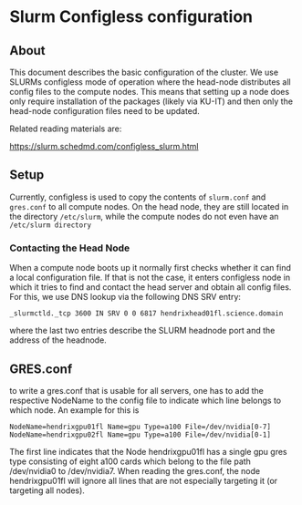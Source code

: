 # Slurm Configless configuration

## About
This document describes the basic configuration of the cluster. We use SLURMs configless mode of operation where the head-node distributes all config files
to the compute nodes. This means that setting up a node does only require installation of the packages (likely via KU-IT) and then only the head-node configuration
files need to be updated.


Related reading materials are:

https://slurm.schedmd.com/configless_slurm.html

## Setup

Currently, configless is used to copy the contents of `slurm.conf` and `gres.conf` to all compute nodes. On the head node,
they are still located in the directory `/etc/slurm`, while the compute nodes do not even have an `/etc/slurm directory`

### Contacting the Head Node
When a compute node boots up it normally first checks whether it can find a local configuration file. If that is not the case, it enters configless node in which
it tries to find and contact the head server and obtain all config files. For this, we use DNS lookup via the following DNS SRV entry:

    _slurmctld._tcp 3600 IN SRV 0 0 6817 hendrixhead01fl.science.domain

where the last two entries describe the SLURM headnode port and the address of the headnode.

## GRES.conf

to write a gres.conf that is usable for all servers, one has to add the respective NodeName to the config file to indicate which line belongs to which node.
An example for this is

    NodeName=hendrixgpu01fl Name=gpu Type=a100 File=/dev/nvidia[0-7]
    NodeName=hendrixgpu02fl Name=gpu Type=a100 File=/dev/nvidia[0-1]

The first line indicates that the Node hendrixgpu01fl has a single gpu gres type consisting of eight 
a100 cards which belong to the file path /dev/nvidia0 to /dev/nvidia7. When reading the gres.conf, the node hendrixgpu01fl will ignore all lines that are not
especially targeting it (or targeting all nodes).
